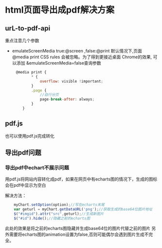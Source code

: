 # html页面导出成pdf解决方案
## urL-to-pdf-api



重点注意几个参数
* emulateScreenMedia true:@screen  ,false:@print
默认情况下,页面 @media print CSS rules 会被忽略。为了得到更接近桌面 Chrome的效果, 可以添加 &emulateScreenMedia=false查询参数 

````javascript
     @media print {
            * {
                overflow: visible !important;
            }
            .page {
                //自行分页
                page-break-after: always;
            }
        }
````

## pdf.js
也可以使用pdf.js完成转化

## 导出pdf问题
### 导出pdf中echart不展示问题
用pdf.js将网站内容转化成pdf，如果在网页中有echarts图的情况下，生成的图标会在pdf中显示为空白

解决方法：
````javascript   
    myChart.setOption(option);//写在echarts末尾
    var geturl = myChart.getDataURL('png');//获取生成的base64位图片地址
    $("#imgid").attr("src",geturl);//生成新图片
    $("#id").hide();//隐藏之前的echarts图

 ````

此处的效果是将之前的echarts图隐藏并生成base64位的图片代替之前的图片
另外需要将echarts图的animation设置为false,否则可能偶尔会遇到图片生成不完全。